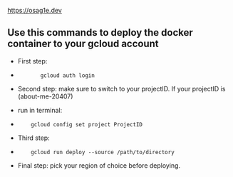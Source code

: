 https://osag1e.dev

## Use this commands to deploy the docker container to your gcloud account
- First step: 
-            gcloud auth login

- Second step: make sure to switch to your projectID.
If your projectID is (about-me-20407)

- run in terminal: 
-         gcloud config set project ProjectID 


- Third step:  
-         gcloud run deploy --source /path/to/directory

- Final step: pick your region of choice before deploying.




